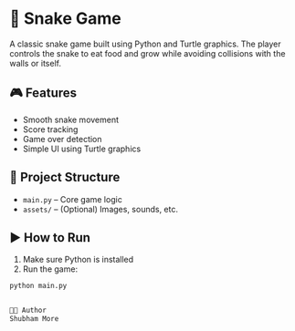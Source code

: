 # 🐍 Snake Game

A classic snake game built using Python and Turtle graphics. The player controls the snake to eat food and grow while avoiding collisions with the walls or itself.

## 🎮 Features
- Smooth snake movement
- Score tracking
- Game over detection
- Simple UI using Turtle graphics

## 📁 Project Structure
- `main.py` – Core game logic
- `assets/` – (Optional) Images, sounds, etc.

## ▶️ How to Run

1. Make sure Python is installed
2. Run the game:
```bash
python main.py


👨‍💻 Author
Shubham More
